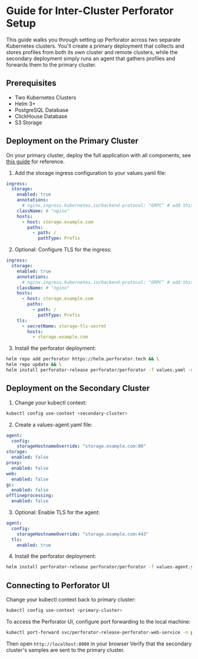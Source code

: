 # Guide for Inter-Cluster Perforator Setup

This guide walks you through setting up Perforator across two separate Kubernetes clusters. You'll create a primary deployment that collects and stores profiles from both its own cluster and remote clusters, while the secondary deployment simply runs an agent that gathers profiles and forwards them to the primary cluster.

## Prerequisites

- Two Kubernetes Clusters
- Helm 3+
- PostgreSQL Database
- ClickHouse Database
- S3 Storage

## Deployment on the Primary Cluster

On your primary cluster, deploy the full application with all components, see [this guide](helm-chart.md) for reference.

1. Add the storage ingress configuration to your values.yaml file:

```yaml
ingress:
  storage:
    enabled: true
    annotations:
      # nginx.ingress.kubernetes.io/backend-protocol: "GRPC" # add this annotation if you are using nginx
    className: # "nginx"
    hosts:
      - host: storage.example.com
        paths:
          - path: /
            pathType: Prefix
```

2. Optional: Configure TLS for the ingress:
 
```yaml
ingress:
  storage:
    enabled: true
    annotations:
      # nginx.ingress.kubernetes.io/backend-protocol: "GRPC" # add this annotation if you are using nginx
    className: # "nginx"
    hosts:
      - host: storage.example.com
        paths:
          - path: /
            pathType: Prefix
    tls:
      - secretName: storage-tls-secret
        hosts:
          - storage.example.com
```
 
3. Install the perforator deployment:

```bash 
helm repo add perforator https://helm.perforator.tech && \
helm repo update && \
helm install perforator-release perforator/perforator -f values.yaml -n perforator --create-namespace
``` 

## Deployment on the Secondary Cluster

1. Change your kubectl context:

```bash
kubectl config use-context <secondary-cluster>
```

2. Create a values-agent.yaml file:
 
```yaml
agent:
  config:
    storageHostnameOverride: "storage.example.com:80"
storage:
  enabled: false
proxy:
  enabled: false
web:
  enabled: false
gc:
  enabled: false
offlineprocessing:
  enabled: false
```
3. Optional: Enable TLS for the agent:

```yaml
agent:
  config:
    storageHostnameOverride: "storage.example.com:443"
  tls:
    enabled: true
```

4. Install the perforator deployment:

```bash 
helm install perforator-release perforator/perforator -f values-agent.yaml -n perforator --create-namespace
```
## Connecting to Perforator UI

Change your kubectl context back to primary cluster:

```bash
kubectl config use-context <primary-cluster>
```

To access the Perforator UI, configure port forwarding to the local machine:

```bash
kubectl port-forward svc/perforator-release-perforator-web-service -n perforator 8080:80
```
Then open `http://localhost:8080` in your browser
Verify that the secondary cluster's samples are sent to the primary cluster.